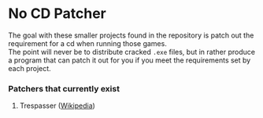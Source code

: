 # No CD Patcher

The goal with these smaller projects found in the repository is patch out the requirement for a cd when running those games.<br>
The point will never be to distribute cracked `.exe` files, but in rather produce a program that can patch it out for you if you meet the requirements set by each project.

### Patchers that currently exist
1. Trespasser ([Wikipedia](https://en.wikipedia.org/wiki/Trespasser_(video_game)))
